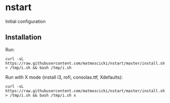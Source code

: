 # nstart
Initial configuration

## Installation

Run:

    curl -sL https://raw.githubusercontent.com/matmoscicki/nstart/master/install.sh > /tmp/i.sh && bash /tmp/i.sh

Run with X mode (install i3, rofi, consolas.ttf, Xdefaults):

    curl -sL https://raw.githubusercontent.com/matmoscicki/nstart/master/install.sh > /tmp/i.sh && bash /tmp/i.sh x


